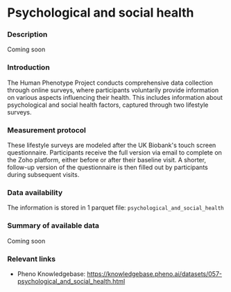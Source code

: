 # Psychological and social health

### Description 

Coming soon

### Introduction

The Human Phenotype Project conducts comprehensive data collection through online surveys, where participants voluntarily provide information on various aspects influencing their health. This includes information about psychological and social health factors, captured through two lifestyle surveys.

### Measurement protocol 
<!-- long measurment protocol for the data browser -->
These lifestyle surveys are modeled after the UK Biobank's touch screen questionnaire. Participants receive the full version via email to complete on the Zoho platform, either before or after their baseline visit. A shorter, follow-up version of the questionnaire is then filled out by participants during subsequent visits. 

### Data availability 
<!-- for the example notebooks -->
The information is stored in 1 parquet file: `psychological_and_social_health`

### Summary of available data 
<!-- for the data browser -->
Coming soon

### Relevant links

* Pheno Knowledgebase: https://knowledgebase.pheno.ai/datasets/057-psychological_and_social_health.html
